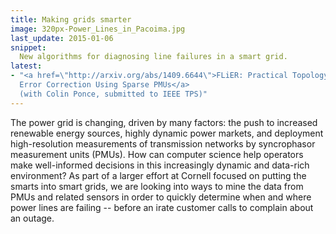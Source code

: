 ```yaml
---
title: Making grids smarter
image: 320px-Power_Lines_in_Pacoima.jpg
last_update: 2015-01-06
snippet:
  New algorithms for diagnosing line failures in a smart grid.
latest:
- "<a href=\"http://arxiv.org/abs/1409.6644\">FLiER: Practical Topology
  Error Correction Using Sparse PMUs</a>
  (with Colin Ponce, submitted to IEEE TPS)"
---
```


The power grid is changing, driven by many factors: the push to
increased renewable energy sources, highly dynamic power markets, and
deployment high-resolution measurements of transmission networks by
syncrophasor measurement units (PMUs).  How can computer science help
operators make well-informed decisions in this increasingly dynamic
and data-rich environment?  As part of a larger effort at Cornell
focused on putting the smarts into smart grids, we are looking into
ways to mine the data from PMUs and related sensors in order to
quickly determine when and where power lines are failing -- before an
irate customer calls to complain about an outage.

